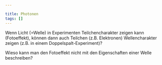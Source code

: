 ```yaml
---

title: Photonen
tags: []
---
```

Wenn Licht (=Welle) in Experimenten Teilchencharakter zeigen kann (Fotoeffekt), können dann auch Teilchen (z.B. Elektronen) Wellencharakter zeigen (z.B. in einem Doppelspalt-Experiment)?

Wieso kann man den Fotoeffekt nicht mit den Eigenschaften einer Welle beschreiben?